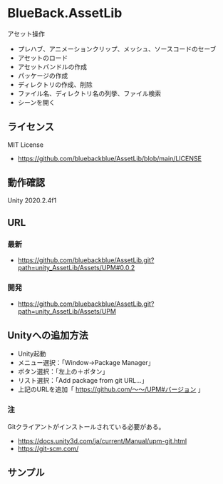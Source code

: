 # BlueBack.AssetLib
アセット操作
* プレハブ、アニメーションクリップ、メッシュ、ソースコードのセーブ
* アセットのロード
* アセットバンドルの作成
* パッケージの作成
* ディレクトリの作成、削除
* ファイル名、ディレクトリ名の列挙、ファイル検索
* シーンを開く

## ライセンス
MIT License
* https://github.com/bluebackblue/AssetLib/blob/main/LICENSE

## 動作確認
Unity 2020.2.4f1

## URL
### 最新
* https://github.com/bluebackblue/AssetLib.git?path=unity_AssetLib/Assets/UPM#0.0.2
### 開発
* https://github.com/bluebackblue/AssetLib.git?path=unity_AssetLib/Assets/UPM

## Unityへの追加方法
* Unity起動
* メニュー選択：「Window->Package Manager」
* ボタン選択：「左上の＋ボタン」
* リスト選択：「Add package from git URL...」
* 上記のURLを追加「 https://github.com/～～/UPM#バージョン 」

### 注
Gitクライアントがインストールされている必要がある。
* https://docs.unity3d.com/ja/current/Manual/upm-git.html
* https://git-scm.com/

## サンプル

```
```

